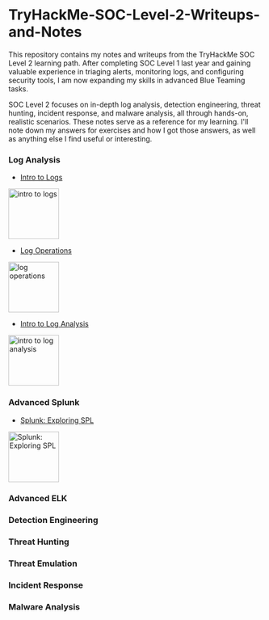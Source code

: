 # TryHackMe-SOC-Level-2-Writeups-and-Notes
This repository contains my notes and writeups from the TryHackMe SOC Level 2 learning path. After completing SOC Level 1 last year and gaining valuable experience in triaging alerts, monitoring logs, and configuring security tools, I am now expanding my skills in advanced Blue Teaming tasks.

SOC Level 2 focuses on in-depth log analysis, detection engineering, threat hunting, incident response, and malware analysis, all through hands-on, realistic scenarios. These notes serve as a reference for my learning. I'll note down my answers for exercises and how I got those answers, as well as anything else I find useful or interesting. 

### Log Analysis
- [Intro to Logs](https://github.com/Josh-Rap/TryHackMe-SOC-Level-2-Writeups-and-Notes/blob/main/Log%20Analysis/0.Intro_to_Logs.md)
<img src="https://tryhackme-images.s3.amazonaws.com/room-icons/19b19a4e55a402acb3161cd43f520381.png" alt="intro to logs" width="100"/>

- [Log Operations](https://github.com/Josh-Rap/TryHackMe-SOC-Level-2-Writeups-and-Notes/blob/main/Log%20Analysis/1.Log_Operations.md) 
<img src="https://tryhackme-images.s3.amazonaws.com/room-icons/8e844d45ba39c31fd95802a149d9c070.svg" alt="log operations" width="100"/>

- [Intro to Log Analysis](https://github.com/Josh-Rap/TryHackMe-SOC-Level-2-Writeups-and-Notes/blob/main/Log%20Analysis/2.Intro_to_Log_Analysis.md)
<img src="https://tryhackme-images.s3.amazonaws.com/room-icons/2e995cb333fb7c9fabeafe718927704e.svg" alt="intro to log analysis" width="100"/>

### Advanced Splunk
- [Splunk: Exploring SPL](https://github.com/Josh-Rap/TryHackMe-SOC-Level-2-Writeups-and-Notes/blob/main/Log%20Analysis/2.Intro_to_Log_Analysis.md)
<img src="https://tryhackme-images.s3.amazonaws.com/room-icons/10276e702a014f44aad22f1302b6c309.png" alt="Splunk: Exploring SPL" width="100"/>

### Advanced ELK
### Detection Engineering
### Threat Hunting
### Threat Emulation
### Incident Response
### Malware Analysis